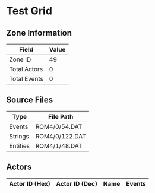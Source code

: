# Test Grid

## Zone Information

| Field        |   Value |
|--------------|---------|
| Zone ID      |      49 |
| Total Actors |       0 |
| Total Events |       0 |

## Source Files

| Type     | File Path      |
|----------|----------------|
| Events   | ROM4/0/54.DAT  |
| Strings  | ROM4/0/122.DAT |
| Entities | ROM4/1/48.DAT  |

## Actors

| Actor ID (Hex)   | Actor ID (Dec)   | Name   | Events   |
|------------------|------------------|--------|----------|